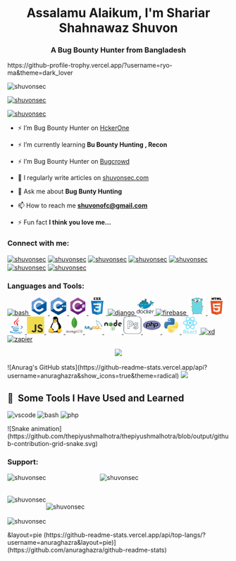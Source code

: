 <h1 align="center">Assalamu Alaikum, I'm Shariar Shahnawaz Shuvon</h1>
<h3 align="center">A Bug Bounty Hunter from Bangladesh</h3>
https://github-profile-trophy.vercel.app/?username=ryo-ma&theme=dark_lover


<p align="left"> <img src="https://komarev.com/ghpvc/?username=shuvonsec&label=Profile%20views&color=0e75b6&style=flat" alt="shuvonsec" /> </p>

<p align="left"> <a href="https://github.com/ryo-ma/github-profile-trophy"><img src="https://github-profile-trophy.vercel.app/?username=shuvonsec" alt="shuvonsec" /></a> </p>

<p align="left"> <a href="https://twitter.com/shuvonsec" target="blank"><img src="https://img.shields.io/twitter/follow/shuvonsec?logo=twitter&style=for-the-badge" alt="shuvonsec" /></a> </p>

- ⚡ I’m Bug Bounty Hunter on [HckerOne](https://www.hackerone.com/)

- ⚡ I’m currently learning **Bu Bounty Hunting , Recon**

- ⚡ I’m Bug Bounty Hunter on [Bugcrowd](https://www.bugcrowd.com/)

- 📝 I regularly write articles on [shuvonsec.com](shuvonsec.com)

- 💬 Ask me about **Bug Bunty Hunting**

- 📫 How to reach me **shuvonofc@gmail.com**

- ⚡ Fun fact **I think you love me...**

<h3 align="left">Connect with me:</h3>
<p align="left">
<a href="https://twitter.com/shuvonsec" target="blank"><img align="center" src="https://raw.githubusercontent.com/rahuldkjain/github-profile-readme-generator/master/src/images/icons/Social/twitter.svg" alt="shuvonsec" height="30" width="40" /></a>
<a href="https://linkedin.com/in/shuvonsec" target="blank"><img align="center" src="https://raw.githubusercontent.com/rahuldkjain/github-profile-readme-generator/master/src/images/icons/Social/linked-in-alt.svg" alt="shuvonsec" height="30" width="40" /></a>
<a href="https://fb.com/shuvonsec" target="blank"><img align="center" src="https://raw.githubusercontent.com/rahuldkjain/github-profile-readme-generator/master/src/images/icons/Social/facebook.svg" alt="shuvonsec" height="30" width="40" /></a>
<a href="https://instagram.com/shuvonsec" target="blank"><img align="center" src="https://raw.githubusercontent.com/rahuldkjain/github-profile-readme-generator/master/src/images/icons/Social/instagram.svg" alt="shuvonsec" height="30" width="40" /></a>
<a href="https://www.youtube.com/c/shuvonsec" target="blank"><img align="center" src="https://raw.githubusercontent.com/rahuldkjain/github-profile-readme-generator/master/src/images/icons/Social/youtube.svg" alt="shuvonsec" height="30" width="40" /></a>
<a href="https://www.hackerrank.com/shuvonsec" target="blank"><img align="center" src="https://raw.githubusercontent.com/rahuldkjain/github-profile-readme-generator/master/src/images/icons/Social/hackerrank.svg" alt="shuvonsec" height="30" width="40" /></a>
<a href="https://www.leetcode.com/shuvonsec" target="blank"><img align="center" src="https://raw.githubusercontent.com/rahuldkjain/github-profile-readme-generator/master/src/images/icons/Social/leet-code.svg" alt="shuvonsec" height="30" width="40" /></a>
</p>

<h3 align="left">Languages and Tools:</h3>
<p align="left"> <a href="https://www.gnu.org/software/bash/" target="_blank" rel="noreferrer"> <img src="https://www.vectorlogo.zone/logos/gnu_bash/gnu_bash-icon.svg" alt="bash" width="40" height="40"/> </a> <a href="https://www.cprogramming.com/" target="_blank" rel="noreferrer"> <img src="https://raw.githubusercontent.com/devicons/devicon/master/icons/c/c-original.svg" alt="c" width="40" height="40"/> </a> <a href="https://www.w3schools.com/cpp/" target="_blank" rel="noreferrer"> <img src="https://raw.githubusercontent.com/devicons/devicon/master/icons/cplusplus/cplusplus-original.svg" alt="cplusplus" width="40" height="40"/> </a> <a href="https://www.w3schools.com/cs/" target="_blank" rel="noreferrer"> <img src="https://raw.githubusercontent.com/devicons/devicon/master/icons/csharp/csharp-original.svg" alt="csharp" width="40" height="40"/> </a> <a href="https://www.w3schools.com/css/" target="_blank" rel="noreferrer"> <img src="https://raw.githubusercontent.com/devicons/devicon/master/icons/css3/css3-original-wordmark.svg" alt="css3" width="40" height="40"/> </a> <a href="https://www.djangoproject.com/" target="_blank" rel="noreferrer"> <img src="https://cdn.worldvectorlogo.com/logos/django.svg" alt="django" width="40" height="40"/> </a> <a href="https://www.docker.com/" target="_blank" rel="noreferrer"> <img src="https://raw.githubusercontent.com/devicons/devicon/master/icons/docker/docker-original-wordmark.svg" alt="docker" width="40" height="40"/> </a> <a href="https://firebase.google.com/" target="_blank" rel="noreferrer"> <img src="https://www.vectorlogo.zone/logos/firebase/firebase-icon.svg" alt="firebase" width="40" height="40"/> </a> <a href="https://golang.org" target="_blank" rel="noreferrer"> <img src="https://raw.githubusercontent.com/devicons/devicon/master/icons/go/go-original.svg" alt="go" width="40" height="40"/> </a> <a href="https://www.w3.org/html/" target="_blank" rel="noreferrer"> <img src="https://raw.githubusercontent.com/devicons/devicon/master/icons/html5/html5-original-wordmark.svg" alt="html5" width="40" height="40"/> </a> <a href="https://www.java.com" target="_blank" rel="noreferrer"> <img src="https://raw.githubusercontent.com/devicons/devicon/master/icons/java/java-original.svg" alt="java" width="40" height="40"/> </a> <a href="https://developer.mozilla.org/en-US/docs/Web/JavaScript" target="_blank" rel="noreferrer"> <img src="https://raw.githubusercontent.com/devicons/devicon/master/icons/javascript/javascript-original.svg" alt="javascript" width="40" height="40"/> </a> <a href="https://www.linux.org/" target="_blank" rel="noreferrer"> <img src="https://raw.githubusercontent.com/devicons/devicon/master/icons/linux/linux-original.svg" alt="linux" width="40" height="40"/> </a> <a href="https://www.mongodb.com/" target="_blank" rel="noreferrer"> <img src="https://raw.githubusercontent.com/devicons/devicon/master/icons/mongodb/mongodb-original-wordmark.svg" alt="mongodb" width="40" height="40"/> </a> <a href="https://www.mysql.com/" target="_blank" rel="noreferrer"> <img src="https://raw.githubusercontent.com/devicons/devicon/master/icons/mysql/mysql-original-wordmark.svg" alt="mysql" width="40" height="40"/> </a> <a href="https://nodejs.org" target="_blank" rel="noreferrer"> <img src="https://raw.githubusercontent.com/devicons/devicon/master/icons/nodejs/nodejs-original-wordmark.svg" alt="nodejs" width="40" height="40"/> </a> <a href="https://www.photoshop.com/en" target="_blank" rel="noreferrer"> <img src="https://raw.githubusercontent.com/devicons/devicon/master/icons/photoshop/photoshop-line.svg" alt="photoshop" width="40" height="40"/> </a> <a href="https://www.php.net" target="_blank" rel="noreferrer"> <img src="https://raw.githubusercontent.com/devicons/devicon/master/icons/php/php-original.svg" alt="php" width="40" height="40"/> </a> <a href="https://www.python.org" target="_blank" rel="noreferrer"> <img src="https://raw.githubusercontent.com/devicons/devicon/master/icons/python/python-original.svg" alt="python" width="40" height="40"/> </a> <a href="https://reactjs.org/" target="_blank" rel="noreferrer"> <img src="https://raw.githubusercontent.com/devicons/devicon/master/icons/react/react-original-wordmark.svg" alt="react" width="40" height="40"/> </a> <a href="https://www.adobe.com/products/xd.html" target="_blank" rel="noreferrer"> <img src="https://cdn.worldvectorlogo.com/logos/adobe-xd.svg" alt="xd" width="40" height="40"/> </a> <a href="https://zapier.com" target="_blank" rel="noreferrer"> <img src="https://www.vectorlogo.zone/logos/zapier/zapier-icon.svg" alt="zapier" width="40" height="40"/> </a> </p>
<p align="center">
  <img src="https://capsule-render.vercel.app/api?text=Hey Everyone!🕹️&animation=fadeIn&type=waving&color=gradient&height=100"/>
</p>
![Anurag's GitHub stats](https://github-readme-stats.vercel.app/api?username=anuraghazra&show_icons=true&theme=radical)
<a href="https://www.instagram.com/thepiyushmalhotra/">
  <img height="50" src="https://user-images.githubusercontent.com/46517096/166974368-9798f39f-1f46-499c-b14e-81f0a3f83a06.png"/>
</a>
<h2> 🚀 &nbsp;Some Tools I Have Used and Learned</h2>
<p align="left">
<img src="https://cdn.jsdelivr.net/gh/devicons/devicon/icons/vscode/vscode-original.svg" alt="vscode" width="45" height="45"/>
<img src="https://cdn.jsdelivr.net/gh/devicons/devicon/icons/bash/bash-original.svg" alt="bash" width="45" height="45"/>
<img src="https://cdn.jsdelivr.net/gh/devicons/devicon/icons/php/php-original.svg" alt="php" width="45" height="45"/>
</p>
![Snake animation](https://github.com/thepiyushmalhotra/thepiyushmalhotra/blob/output/github-contribution-grid-snake.svg)



<h3 align="left">Support:</h3>
<p><a href="https://www.buymeacoffee.com/shuvonsec"> <img align="left" src="https://cdn.buymeacoffee.com/buttons/v2/default-yellow.png" height="50" width="210" alt="shuvonsec" /></a><a href="https://ko-fi.com/shuvonsec"> <img align="left" src="https://cdn.ko-fi.com/cdn/kofi3.png?v=3" height="50" width="210" alt="shuvonsec" /></a></p><br><br>

<p><img align="left" src="https://github-readme-stats.vercel.app/api/top-langs?username=shuvonsec&show_icons=true&locale=en&layout=compact" alt="shuvonsec" /></p>

<p>&nbsp;<img align="center" src="https://github-readme-stats.vercel.app/api?username=shuvonsec&show_icons=true&locale=en" alt="shuvonsec" /></p>

<p><img align="center" src="https://github-readme-streak-stats.herokuapp.com/?user=shuvonsec&" alt="shuvonsec" /></p>
&layout=pie (https://github-readme-stats.vercel.app/api/top-langs/?username=anuraghazra&layout=pie)](https://github.com/anuraghazra/github-readme-stats)

